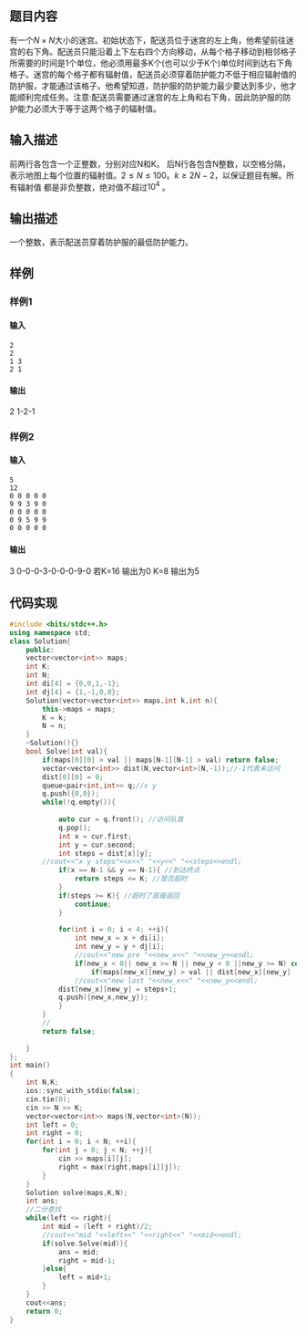 ## 题目内容

有一个$N\times N$大小的迷宫。初始状态下，配送员位于迷宫的左上角，他希望前往迷宫的右下角。配送员只能沿着上下左右四个方向移动，从每个格子移动到相邻格子所需要的时间是1个单位，他必须用最多K个(也可以少于K个)单位时间到达右下角格子。迷宫的每个格子都有辐射值，配送员必须穿着防护能力不低于相应辐射值的防护服，才能通过该格子。他希望知道，防护服的防护能力最少要达到多少，他才能顺利完成任务。注意:配送员需要通过迷宫的左上角和右下角，因此防护服的防护能力必须大于等于这两个格子的辐射值。

## 输入描述

前两行各包含一个正整数，分别对应N和K。 后N行各包含N整数，以空格分隔，表示地图上每个位置的辐射值。$2\leq N\leq 100$。$k\geq 2N-2$，以保证题目有解。所有辐射值 都是非负整数，绝对值不超过$10^4$ 。

## 输出描述

一个整数，表示配送员穿着防护服的最低防护能力。

## 样例

### 样例1

#### 输入

```
2
2
1 3
2 1
```

#### 输出

2  1-2-1

### 样例2

#### 输入

```
5
12
0 0 0 0 0
9 9 3 9 0
0 0 0 0 0
0 9 5 9 9
0 0 0 0 0
```

#### 输出

3 0-0-0-3-0-0-0-9-0 若K=16 输出为0 K=8 输出为5

## 代码实现

```C++
#include <bits/stdc++.h>
using namespace std;
class Solution{
    public:
    vector<vector<int>> maps;
    int K;
    int N;
    int di[4] = {0,0,1,-1};
    int dj[4] = {1,-1,0,0};
    Solution(vector<vector<int>> maps,int k,int n){
        this->maps = maps;
        K = k;	
        N = n;
    }
    ~Solution(){}
    bool Solve(int val){
        if(maps[0][0] > val || maps[N-1][N-1] > val) return false;
        vector<vector<int>> dist(N,vector<int>(N,-1));//-1代表未访问 
        dist[0][0] = 0;
        queue<pair<int,int>> q;//x y
        q.push({0,0});
        while(!q.empty()){
            
            auto cur = q.front(); //访问队首 
            q.pop();
            int x = cur.first;
            int y = cur.second;
            int steps = dist[x][y];
        //cout<<"x y steps"<<x<<" "<<y<<" "<<steps<<endl;
            if(x == N-1 && y == N-1){ //到达终点
                return steps <= K; //是否超时 
            }			
            if(steps >= K){ //超时了直接返回 
                continue;
            } 
			
            for(int i = 0; i < 4; ++i){
            	int new_x = x + di[i];
            	int new_y = y + dj[i];
                //cout<<"new pre "<<new_x<<" "<<new_y<<endl;
            	if(new_x < 0|| new_x >= N || new_y < 0 ||new_y >= N) continue; //超出边界
                    if(maps[new_x][new_y] > val || dist[new_x][new_y] != -1) continue; //大于防护值或者已经访问过了 
                //cout<<"new last "<<new_x<<" "<<new_y<<endl;
    		dist[new_x][new_y] = steps+1;
    		q.push({new_x,new_y});
            }
        }
        //
        return false;
        
    }
};
int main()
{
    int N,K;
    ios::sync_with_stdio(false);
    cin.tie(0);
    cin >> N >> K;
    vector<vector<int>> maps(N,vector<int>(N));
    int left = 0;
    int right = 0;
    for(int i = 0; i < N; ++i){
        for(int j = 0; j < N; ++j){
            cin >> maps[i][j];
            right = max(right,maps[i][j]);
        }
    }
    Solution solve(maps,K,N);
    int ans;
    //二分查找
    while(left <= right){
        int mid = (left + right)/2;
        //cout<<"mid "<<left<<" "<<right<<" "<<mid<<endl;
        if(solve.Solve(mid)){
            ans = mid;
            right = mid-1;
        }else{
            left = mid+1;
        }
    }
    cout<<ans;
    return 0;
}
```

